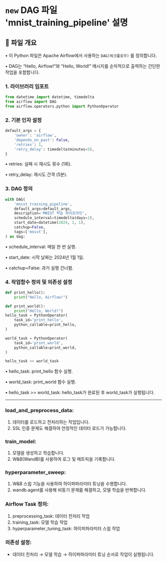# `new` DAG 파일 'mnist_training_pipeline' 설명

## 📌 파일 개요
•	이 Python 파일은 Apache Airflow에서 사용하는 `DAG(워크플로우)` 를 정의합니다.

•	DAG는 “Hello, Airflow!“와 “Hello, World!” 메시지를 순차적으로 출력하는 간단한 작업을 포함합니다.

### 1. 라이브러리 임포트
```python
from datetime import datetime, timedelta
from airflow import DAG
from airflow.operators.python import PythonOperator
```

### 2. 기본 인자 설정
```python
default_args = {
    'owner': 'airflow',
    'depends_on_past': False,
    'retries': 1,
    'retry_delay': timedelta(minutes=5),
}
```

•	retries: 실패 시 재시도 횟수 (1회).

•	retry_delay: 재시도 간격 (5분).

### 3. DAG 정의
```python
with DAG(
    'mnist_training_pipeline',
    default_args=default_args,
    description='MNIST 학습 파이프라인',
    schedule_interval=timedelta(days=1),
    start_date=datetime(2024, 1, 1),
    catchup=False,
    tags=['mnist'],
) as dag:
```
•	schedule_interval: 매일 한 번 실행.

•	start_date: 시작 날짜는 2024년 1월 1일.

•	catchup=False: 과거 실행 건너뜀.

### 4. 작업함수 정의 및 의존성 설정
```python
def print_hello():
    print("Hello, Airflow!")

def print_world():
    print("Hello, World!")
hello_task = PythonOperator(
    task_id='print_hello',
    python_callable=print_hello,
)

world_task = PythonOperator(
    task_id='print_world',
    python_callable=print_world,
)

hello_task >> world_task
```
•	hello_task: print_hello 함수 실행.

•	world_task: print_world 함수 실행.

•	hello_task >> world_task: hello_task가 완료된 후 world_task가 실행됩니다.

---

### load_and_preprocess_data:
1. 데이터를 로드하고 전처리하는 작업입니다.
2. SSL 인증 문제도 해결하여 안정적인 데이터 로드가 가능합니다.

### train_model:
1. 모델을 생성하고 학습합니다.
2. W&B(WandB)를 사용하여 로그 및 메트릭을 기록합니다.

### hyperparameter_sweep:
1. W&B 스윕 기능을 사용하여 하이퍼파라미터 튜닝을 수행합니다.
2. wandb.agent를 사용해 비동기 문제를 해결하고, 모델 학습을 반복합니다.

### Airflow Task 정의:
1. preprocessing_task: 데이터 전처리 작업
2. training_task: 모델 학습 작업
3. hyperparameter_tuning_task: 하이퍼파라미터 스윕 작업

### 의존성 설정:
- 데이터 전처리 → 모델 학습 → 하이퍼파라미터 튜닝 순서로 작업이 실행됩니다.

